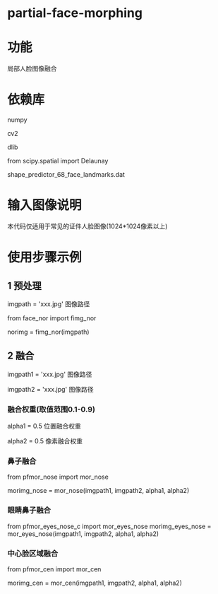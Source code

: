 # partial-face-morphing

# 功能

局部人脸图像融合

# 依赖库

numpy

cv2

dlib

from scipy.spatial import Delaunay

shape_predictor_68_face_landmarks.dat

# 输入图像说明

本代码仅适用于常见的证件人脸图像(1024*1024像素以上)

# 使用步骤示例

## 1 预处理

imgpath = 'xxx.jpg' 图像路径

from face_nor import fimg_nor

norimg = fimg_nor(imgpath)

## 2 融合

imgpath1 = 'xxx.jpg' 图像路径

imgpath2 = 'xxx.jpg' 图像路径

### 融合权重(取值范围0.1-0.9)

alpha1 = 0.5 位置融合权重

alpha2 = 0.5 像素融合权重

### 鼻子融合

from pfmor_nose import mor_nose

morimg_nose = mor_nose(imgpath1, imgpath2, alpha1, alpha2)

### 眼睛鼻子融合
from pfmor_eyes_nose_c import mor_eyes_nose
morimg_eyes_nose = mor_eyes_nose(imgpath1, imgpath2, alpha1, alpha2)

### 中心脸区域融合

from pfmor_cen import mor_cen

morimg_cen = mor_cen(imgpath1, imgpath2, alpha1, alpha2)
